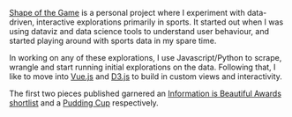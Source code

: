 [Shape of the Game](https://shapeofthegame.com) is a personal project where I experiment with data-driven, interactive explorations primarily in sports. It started out when I was using dataviz and data science tools to understand user behaviour, and started playing around with sports data in my spare time.

In working on any of these explorations, I use Javascript/Python to scrape, wrangle and start running initial explorations on the data. Following that, I like to move into [Vue.js](https://vuejs.org) and [D3.js](https://d3js.org) to build in custom views and interactivity.

The first two pieces published garnered an [Information is Beautiful Awards shortlist](https://www.informationisbeautifulawards.com/showcase/3811-kohli-s-path-to-10-000-runs-charted) and a [Pudding Cup](https://pudding.cool/process/pudding-cup-2019/) respectively.